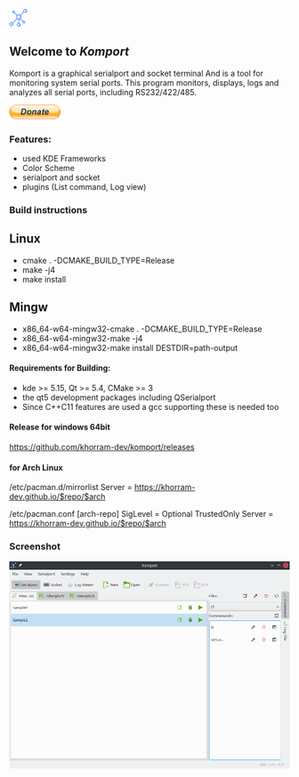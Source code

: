 [![pipeline status](https://github.com/khorram-dev/komport/blob/master/komport/resource/png/32-apps-komport.png)](https://github.com/khorram-dev/komport)

## Welcome to _Komport_

Komport is a graphical serialport and socket terminal
And is a tool for monitoring system serial ports.
This program monitors, displays, logs and analyzes all serial ports, including RS232/422/485.

[![pipeline status](https://github.com/khorram-dev/komport/blob/master/komport/resource/png/btn_donate_LG.webp)](https://www.paypal.com/donate?hosted_button_id=VG6P3S4ELVXJ2)

### Features:

*   used KDE Frameworks
*   Color Scheme
*   serialport and socket
*   plugins (List command, Log view)


### Build instructions

Linux
----------------------------------------------------------------------------------------
*  cmake . -DCMAKE_BUILD_TYPE=Release
*  make -j4
*  make install


Mingw
----------------------------------------------------------------------------------------
*  x86_64-w64-mingw32-cmake . -DCMAKE_BUILD_TYPE=Release
*  x86_64-w64-mingw32-make -j4
*  x86_64-w64-mingw32-make install DESTDIR=path-output


#### Requirements for Building:

*   kde >= 5.15, Qt >= 5.4, CMake >= 3
*   the qt5 development packages including QSerialport
*   Since C++C11 features are used a gcc supporting these is needed too

#### Release for windows 64bit
https://github.com/khorram-dev/komport/releases

#### for Arch Linux

/etc/pacman.d/mirrorlist
Server = https://khorram-dev.github.io/$repo/$arch

/etc/pacman.conf
[arch-repo]
SigLevel = Optional TrustedOnly
Server = https://khorram-dev.github.io/$repo/$arch


### Screenshot

![Screenshots](https://github.com/khorram-dev/komport/blob/master/doc/screenshot_1.png)

